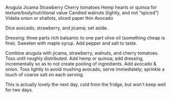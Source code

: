 Arugula
Jicama
Strawberry
Cherry tomatoes
Hemp hearts or quinoa for texture/body/nutritional value
Candied walnuts (lightly, and not “spiced”)
Vidalia onion or shallots, sliced paper thin
Avocado

Dice avocado, strawberry, and jicama; set aside.

Dressing: three parts rich balsamic to one part olive oil (something cheap is fine). Sweeten with maple syrup. Add pepper and salt to taste.

Combine arugula with jicama, strawberry, walnuts, and cherry tomatoes. Toss until roughly distributed. Add hemp or quinoa; add dressing, incrementally so as to not create pooling of ingredients. Add avocado & onion. Toss lightly to avoid mushing avocado, serve immediately; sprinkle a touch of coarse salt on each serving.

This is actually lovely the next day, cold from the fridge, but won't keep well for two days.
